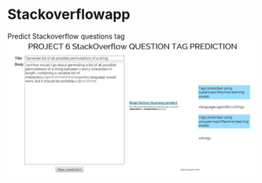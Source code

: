 # Stackoverflowapp
Predict Stackoverflow questions tag
![image](https://github.com/kadau/Stackoverflowapp/blob/master/img/image.JPG)
